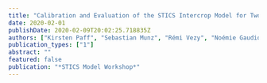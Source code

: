 ```yaml
---
title: "Calibration and Evaluation of the STICS Intercrop Model for Two Cereal-Legume Mixtures"
date: 2020-02-01
publishDate: 2020-02-09T20:02:25.718835Z
authors: ["Kirsten Paff", "Sebastian Munz", "Rémi Vezy", "Noémie Gaudio", "Laurent Bedoussac", "Eric Justes"]
publication_types: ["1"]
abstract: ""
featured: false
publication: "*STICS Model Workshop*"
---
```


